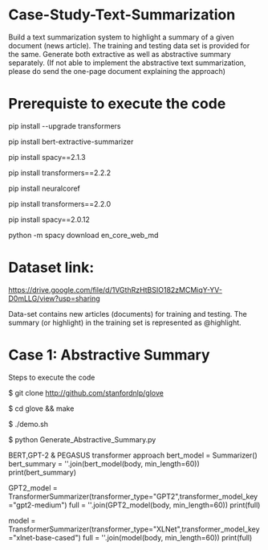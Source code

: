 # Case-Study-Text-Summarization
 Build a text summarization system to highlight a summary of a given document (news article). The training and testing data set is provided for the same. Generate both extractive as well as abstractive summary separately.  (If not able to implement the abstractive text summarization, please do send the one-page document explaining the approach)

# Prerequiste to execute the code
pip install --upgrade transformers

pip install bert-extractive-summarizer 

pip install spacy==2.1.3 

pip install transformers==2.2.2 

pip install neuralcoref 

pip install transformers==2.2.0 

pip install spacy==2.0.12 

python -m spacy download en_core_web_md 

# Dataset link: 
https://drive.google.com/file/d/1VGthRzHtBSIO182zMCMiqY-YV-D0mLLG/view?usp=sharing

Data-set contains new articles (documents) for training and testing. The summary (or highlight) in the training set is represented as @highlight.

# Case 1: Abstractive Summary
Steps to execute the code 

$ git clone http://github.com/stanfordnlp/glove

$ cd glove && make

$ ./demo.sh

$ python Generate_Abstractive_Summary.py


BERT,GPT-2 & PEGASUS transformer approach 
bert_model = Summarizer()
bert_summary = ''.join(bert_model(body, min_length=60))
print(bert_summary)


GPT2_model = TransformerSummarizer(transformer_type="GPT2",transformer_model_key="gpt2-medium")
full = ''.join(GPT2_model(body, min_length=60))
print(full)


model = TransformerSummarizer(transformer_type="XLNet",transformer_model_key="xlnet-base-cased")
full = ''.join(model(body, min_length=60))
print(full)

